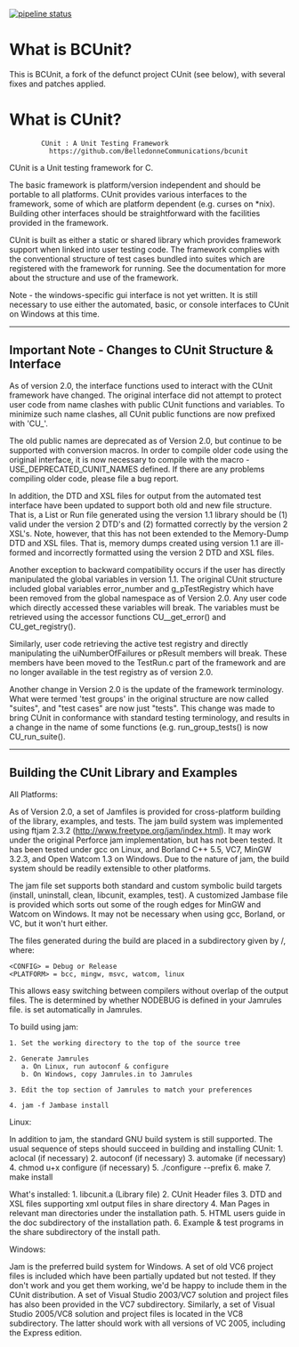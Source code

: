 [![pipeline status](https://gitlab.linphone.org/BC/public/bcunit/badges/master/pipeline.svg)](https://gitlab.linphone.org/BC/public/bcunit/commits/master)

# What is BCUnit?

This is BCUnit, a fork of the defunct project CUnit (see below), with several fixes and patches applied.

# What is CUnit?

			CUnit : A Unit Testing Framework
			  https://github.com/BelledonneCommunications/bcunit

CUnit is a Unit testing framework for C.

The basic framework is platform/version independent and should be
portable to all platforms.  CUnit provides various interfaces to
the framework, some of which are platform dependent (e.g. curses on
*nix).  Building other interfaces should be straightforward with
the facilities provided in the framework.

CUnit is built as either a static or shared library which provides
framework support when linked into user testing code.  The framework
complies with the conventional structure of test cases bundled into
suites which are registered with the framework for running.  See the
documentation for more about the structure and use of the framework.

Note - the windows-specific gui interface is not yet written.  It is
still necessary to use either the automated, basic, or console
interfaces to CUnit on Windows at this time.

-------------------------------------------------------
Important Note - Changes to CUnit Structure & Interface
-------------------------------------------------------

As of version 2.0, the interface functions used to interact with the
CUnit framework have changed.  The original interface did not attempt
to protect user code from name clashes with public CUnit functions and
variables.  To minimize such name clashes, all CUnit public functions
are now prefixed with 'CU_'.

The old public names are deprecated as of Version 2.0, but continue
to be supported with conversion macros.  In order to compile older code
using the original interface, it is now necessary to compile with the
macro -USE_DEPRECATED_CUNIT_NAMES defined.  If there are any problems
compiling older code, please file a bug report.

In addition, the DTD and XSL files for output from the automated test
interface have been updated to support both old and new file structure.
That is, a List or Run file generated using the version 1.1 library
should be (1) valid under the version 2 DTD's and (2) formatted
correctly by the version 2 XSL's.  Note, however, that this has not
been extended to the Memory-Dump DTD and XSL files.  That is, memory
dumps created using version 1.1 are ill-formed and incorrectly
formatted using the version 2 DTD and XSL files.

Another exception to backward compatibility occurs if the user has
directly manipulated the global variables in version 1.1.  The
original CUnit structure included global variables error_number and
g_pTestRegistry which have been removed from the global namespace as
of Version 2.0.  Any user code which directly accessed these variables
will break.  The variables must be retrieved using the accessor
functions CU__get_error() and CU_get_registry().

Similarly, user code retrieving the active test registry and directly
manipulating the uiNumberOfFailures or pResult members will break.
These members have been moved to the TestRun.c part of the framework
and are no longer available in the test registry as of version 2.0.

Another change in Version 2.0 is the update of the framework terminology.
What were termed 'test groups' in the original structure are now called
"suites", and "test cases" are now just "tests".  This change was made to
bring CUnit in conformance with standard testing terminology, and results
in a change in the name of some functions (e.g. run_group_tests() is
now CU_run_suite().

---------------------------------------
Building the CUnit Library and Examples
---------------------------------------

All Platforms:

  As of Version 2.0, a set of Jamfiles is provided for cross-platform
  building of the library, examples, and tests.  The jam build system was
  implemented using ftjam 2.3.2 (http://www.freetype.org/jam/index.html).
  It may work under the original Perforce jam implementation, but has not
  been tested.  It has been tested under gcc on Linux, and Borland C++ 5.5,
  VC7, MinGW 3.2.3, and Open Watcom 1.3 on Windows.  Due to the nature of
  jam, the build system should be readily extensible to other platforms.

  The jam file set supports both standard and custom symbolic build
  targets (install, uninstall, clean, libcunit, examples, test).  A
  customized Jambase file is provided which sorts out some of the
  rough edges for MinGW and Watcom on Windows.  It may not be necessary
  when using gcc, Borland, or VC, but it won't hurt either.

  The files generated during the build are placed in a subdirectory
  given by <CONFIG>/<PLATFORM>, where:

    <CONFIG> = Debug or Release
    <PLATFORM> = bcc, mingw, msvc, watcom, linux

  This allows easy switching between compilers without overlap of the output
  files.  The <CONFIG> is determined by whether NODEBUG is defined in your
  Jamrules file.  <PLATFORM> is set automatically in Jamrules.

  To build using jam:

    1. Set the working directory to the top of the source tree

    2. Generate Jamrules
       a. On Linux, run autoconf & configure
       b. On Windows, copy Jamrules.in to Jamrules

    3. Edit the top section of Jamrules to match your preferences

    4. jam -f Jambase install

Linux:

  In addition to jam, the standard GNU build system is still supported.
  The usual sequence of steps should succeed in building and installing CUnit:
    1. aclocal  (if necessary)
    2. autoconf (if necessary)
    3. automake (if necessary)
    4. chmod u+x configure (if necessary)
    5. ./configure --prefix <Your choice of directory for installation>
    6. make
    7. make install

  What's installed:
    1. libcunit.a (Library file)
    2. CUnit Header files
    3. DTD and XSL files supporting xml output files in share directory
    4. Man Pages in relevant man directories under the installation path.
    5. HTML users guide in the doc subdirectory of the installation path.
    6. Example & test programs in the share subdirectory of the install path.

Windows:

  Jam is the preferred build system for Windows.  A set of old VC6 project
  files is included which have been partially updated but not tested.  If
  they don't work and you get them working, we'd be happy to include them
  in the CUnit distribution.  A set of Visual Studio 2003/VC7 solution and
  project files has also been provided in the VC7 subdirectory.  Similarly,
  a set of Visual Studio 2005/VC8 solution and project files is located in
  the VC8 subdirectory.  The latter should work with all versions of VC 2005,
  including the Express edition.
